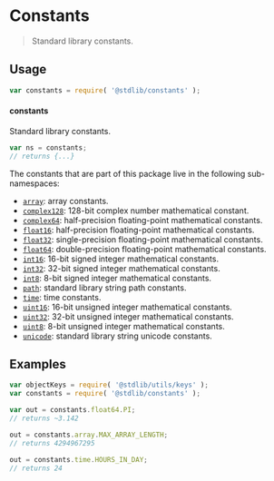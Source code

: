 <!--

@license Apache-2.0

Copyright (c) 2018 The Stdlib Authors.

Licensed under the Apache License, Version 2.0 (the "License");
you may not use this file except in compliance with the License.
You may obtain a copy of the License at

   http://www.apache.org/licenses/LICENSE-2.0

Unless required by applicable law or agreed to in writing, software
distributed under the License is distributed on an "AS IS" BASIS,
WITHOUT WARRANTIES OR CONDITIONS OF ANY KIND, either express or implied.
See the License for the specific language governing permissions and
limitations under the License.

-->

# Constants

> Standard library constants.

<section class="usage">

## Usage

```javascript
var constants = require( '@stdlib/constants' );
```

#### constants

Standard library constants.

```javascript
var ns = constants;
// returns {...}
```

The constants that are part of this package live in the following sub-namespaces:

<!-- <toc pattern="*"> -->

<div class="namespace-toc">

-   <span class="signature">[`array`][@stdlib/constants/array]</span><span class="delimiter">: </span><span class="description">array constants.</span>
-   <span class="signature">[`complex128`][@stdlib/constants/complex128]</span><span class="delimiter">: </span><span class="description">128-bit complex number mathematical constant.</span>
-   <span class="signature">[`complex64`][@stdlib/constants/complex64]</span><span class="delimiter">: </span><span class="description">half-precision floating-point mathematical constants.</span>
-   <span class="signature">[`float16`][@stdlib/constants/float16]</span><span class="delimiter">: </span><span class="description">half-precision floating-point mathematical constants.</span>
-   <span class="signature">[`float32`][@stdlib/constants/float32]</span><span class="delimiter">: </span><span class="description">single-precision floating-point mathematical constants.</span>
-   <span class="signature">[`float64`][@stdlib/constants/float64]</span><span class="delimiter">: </span><span class="description">double-precision floating-point mathematical constants.</span>
-   <span class="signature">[`int16`][@stdlib/constants/int16]</span><span class="delimiter">: </span><span class="description">16-bit signed integer mathematical constants.</span>
-   <span class="signature">[`int32`][@stdlib/constants/int32]</span><span class="delimiter">: </span><span class="description">32-bit signed integer mathematical constants.</span>
-   <span class="signature">[`int8`][@stdlib/constants/int8]</span><span class="delimiter">: </span><span class="description">8-bit signed integer mathematical constants.</span>
-   <span class="signature">[`path`][@stdlib/constants/path]</span><span class="delimiter">: </span><span class="description">standard library string path constants.</span>
-   <span class="signature">[`time`][@stdlib/constants/time]</span><span class="delimiter">: </span><span class="description">time constants.</span>
-   <span class="signature">[`uint16`][@stdlib/constants/uint16]</span><span class="delimiter">: </span><span class="description">16-bit unsigned integer mathematical constants.</span>
-   <span class="signature">[`uint32`][@stdlib/constants/uint32]</span><span class="delimiter">: </span><span class="description">32-bit unsigned integer mathematical constants.</span>
-   <span class="signature">[`uint8`][@stdlib/constants/uint8]</span><span class="delimiter">: </span><span class="description">8-bit unsigned integer mathematical constants.</span>
-   <span class="signature">[`unicode`][@stdlib/constants/unicode]</span><span class="delimiter">: </span><span class="description">standard library string unicode constants.</span>

</div>

<!-- </toc> -->

</section>

<!-- /.usage -->

<section class="examples">

## Examples

<!-- eslint no-undef: "error" -->

```javascript
var objectKeys = require( '@stdlib/utils/keys' );
var constants = require( '@stdlib/constants' );

var out = constants.float64.PI;
// returns ~3.142

out = constants.array.MAX_ARRAY_LENGTH;
// returns 4294967295

out = constants.time.HOURS_IN_DAY;
// returns 24
```

</section>

<!-- /.examples -->

<section class="links">

<!-- <toc-links> -->

[@stdlib/constants/array]: https://github.com/stdlib-js/stdlib/tree/develop/lib/node_modules/%40stdlib/constants/array

[@stdlib/constants/complex128]: https://github.com/stdlib-js/stdlib/tree/develop/lib/node_modules/%40stdlib/constants/complex128

[@stdlib/constants/complex64]: https://github.com/stdlib-js/stdlib/tree/develop/lib/node_modules/%40stdlib/constants/complex64

[@stdlib/constants/float16]: https://github.com/stdlib-js/stdlib/tree/develop/lib/node_modules/%40stdlib/constants/float16

[@stdlib/constants/float32]: https://github.com/stdlib-js/stdlib/tree/develop/lib/node_modules/%40stdlib/constants/float32

[@stdlib/constants/float64]: https://github.com/stdlib-js/stdlib/tree/develop/lib/node_modules/%40stdlib/constants/float64

[@stdlib/constants/int16]: https://github.com/stdlib-js/stdlib/tree/develop/lib/node_modules/%40stdlib/constants/int16

[@stdlib/constants/int32]: https://github.com/stdlib-js/stdlib/tree/develop/lib/node_modules/%40stdlib/constants/int32

[@stdlib/constants/int8]: https://github.com/stdlib-js/stdlib/tree/develop/lib/node_modules/%40stdlib/constants/int8

[@stdlib/constants/path]: https://github.com/stdlib-js/stdlib/tree/develop/lib/node_modules/%40stdlib/constants/path

[@stdlib/constants/time]: https://github.com/stdlib-js/stdlib/tree/develop/lib/node_modules/%40stdlib/constants/time

[@stdlib/constants/uint16]: https://github.com/stdlib-js/stdlib/tree/develop/lib/node_modules/%40stdlib/constants/uint16

[@stdlib/constants/uint32]: https://github.com/stdlib-js/stdlib/tree/develop/lib/node_modules/%40stdlib/constants/uint32

[@stdlib/constants/uint8]: https://github.com/stdlib-js/stdlib/tree/develop/lib/node_modules/%40stdlib/constants/uint8

[@stdlib/constants/unicode]: https://github.com/stdlib-js/stdlib/tree/develop/lib/node_modules/%40stdlib/constants/unicode

<!-- </toc-links> -->

</section>

<!-- /.links -->
